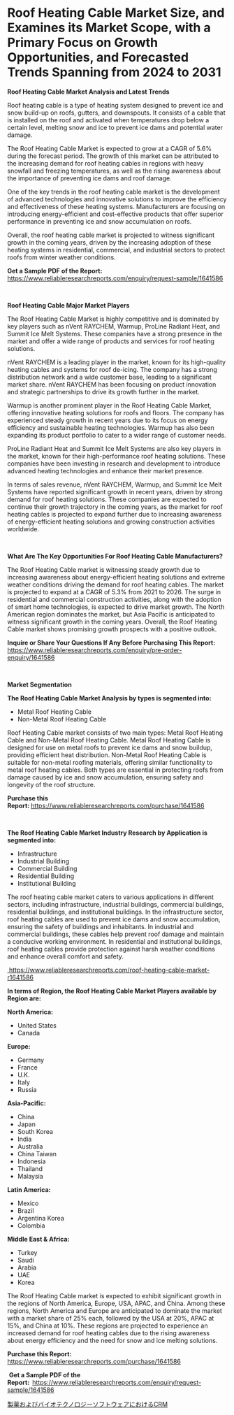 <p><h1>Roof Heating Cable Market Size, and Examines its Market Scope, with a Primary Focus on Growth Opportunities, and Forecasted Trends Spanning from 2024 to 2031</h1></p><p><strong>Roof Heating Cable Market Analysis and Latest Trends</strong></p>
<p><p>Roof heating cable is a type of heating system designed to prevent ice and snow build-up on roofs, gutters, and downspouts. It consists of a cable that is installed on the roof and activated when temperatures drop below a certain level, melting snow and ice to prevent ice dams and potential water damage.</p><p>The Roof Heating Cable Market is expected to grow at a CAGR of 5.6% during the forecast period. The growth of this market can be attributed to the increasing demand for roof heating cables in regions with heavy snowfall and freezing temperatures, as well as the rising awareness about the importance of preventing ice dams and roof damage.</p><p>One of the key trends in the roof heating cable market is the development of advanced technologies and innovative solutions to improve the efficiency and effectiveness of these heating systems. Manufacturers are focusing on introducing energy-efficient and cost-effective products that offer superior performance in preventing ice and snow accumulation on roofs.</p><p>Overall, the roof heating cable market is projected to witness significant growth in the coming years, driven by the increasing adoption of these heating systems in residential, commercial, and industrial sectors to protect roofs from winter weather conditions.</p></p>
<p><strong>Get a Sample PDF of the Report:&nbsp;</strong> <a href="https://www.reliableresearchreports.com/enquiry/request-sample/1641586">https://www.reliableresearchreports.com/enquiry/request-sample/1641586</a></p>
<p>&nbsp;</p>
<p><strong>Roof Heating Cable Major Market Players</strong></p>
<p><p>The Roof Heating Cable Market is highly competitive and is dominated by key players such as nVent RAYCHEM, Warmup, ProLine Radiant Heat, and Summit Ice Melt Systems. These companies have a strong presence in the market and offer a wide range of products and services for roof heating solutions.</p><p>nVent RAYCHEM is a leading player in the market, known for its high-quality heating cables and systems for roof de-icing. The company has a strong distribution network and a wide customer base, leading to a significant market share. nVent RAYCHEM has been focusing on product innovation and strategic partnerships to drive its growth further in the market.</p><p>Warmup is another prominent player in the Roof Heating Cable Market, offering innovative heating solutions for roofs and floors. The company has experienced steady growth in recent years due to its focus on energy efficiency and sustainable heating technologies. Warmup has also been expanding its product portfolio to cater to a wider range of customer needs.</p><p>ProLine Radiant Heat and Summit Ice Melt Systems are also key players in the market, known for their high-performance roof heating solutions. These companies have been investing in research and development to introduce advanced heating technologies and enhance their market presence.</p><p>In terms of sales revenue, nVent RAYCHEM, Warmup, and Summit Ice Melt Systems have reported significant growth in recent years, driven by strong demand for roof heating solutions. These companies are expected to continue their growth trajectory in the coming years, as the market for roof heating cables is projected to expand further due to increasing awareness of energy-efficient heating solutions and growing construction activities worldwide.</p></p>
<p>&nbsp;</p>
<p><strong>What Are The Key Opportunities For Roof Heating Cable Manufacturers?</strong></p>
<p><p>The Roof Heating Cable market is witnessing steady growth due to increasing awareness about energy-efficient heating solutions and extreme weather conditions driving the demand for roof heating cables. The market is projected to expand at a CAGR of 5.3% from 2021 to 2026. The surge in residential and commercial construction activities, along with the adoption of smart home technologies, is expected to drive market growth. The North American region dominates the market, but Asia Pacific is anticipated to witness significant growth in the coming years. Overall, the Roof Heating Cable market shows promising growth prospects with a positive outlook.</p></p>
<p><strong>Inquire or Share Your Questions If Any Before Purchasing This Report:</strong> <a href="https://www.reliableresearchreports.com/enquiry/pre-order-enquiry/1641586">https://www.reliableresearchreports.com/enquiry/pre-order-enquiry/1641586</a></p>
<p>&nbsp;</p>
<p><strong>Market Segmentation</strong></p>
<p><strong>The Roof Heating Cable Market Analysis by types is segmented into:</strong></p>
<p><ul><li>Metal Roof Heating Cable</li><li>Non-Metal Roof Heating Cable</li></ul></p>
<p><p>Roof Heating Cable market consists of two main types: Metal Roof Heating Cable and Non-Metal Roof Heating Cable. Metal Roof Heating Cable is designed for use on metal roofs to prevent ice dams and snow buildup, providing efficient heat distribution. Non-Metal Roof Heating Cable is suitable for non-metal roofing materials, offering similar functionality to metal roof heating cables. Both types are essential in protecting roofs from damage caused by ice and snow accumulation, ensuring safety and longevity of the roof structure.</p></p>
<p><strong>Purchase this Report:&nbsp;</strong><a href="https://www.reliableresearchreports.com/purchase/1641586">https://www.reliableresearchreports.com/purchase/1641586</a></p>
<p>&nbsp;</p>
<p><strong>The Roof Heating Cable Market Industry Research by Application is segmented into:</strong></p>
<p><ul><li>Infrastructure</li><li>Industrial Building</li><li>Commercial Building</li><li>Residential Building</li><li>Institutional Building</li></ul></p>
<p><p>The roof heating cable market caters to various applications in different sectors, including infrastructure, industrial buildings, commercial buildings, residential buildings, and institutional buildings. In the infrastructure sector, roof heating cables are used to prevent ice dams and snow accumulation, ensuring the safety of buildings and inhabitants. In industrial and commercial buildings, these cables help prevent roof damage and maintain a conducive working environment. In residential and institutional buildings, roof heating cables provide protection against harsh weather conditions and enhance overall comfort and safety.</p></p>
<p><a href="https://www.reliableresearchreports.com/roof-heating-cable-market-r1641586">&nbsp;https://www.reliableresearchreports.com/roof-heating-cable-market-r1641586</a></p>
<p><strong>In terms of Region, the Roof Heating Cable Market Players available by Region are:</strong></p>
<p>
    <p> <strong> North America: </strong>
        <ul>
            <li>United States</li>
            <li>Canada</li>
        </ul>
        </p> 
    <p> <strong> Europe: </strong>
        <ul>
            <li>Germany</li>
            <li>France</li>
            <li>U.K.</li>
            <li>Italy</li>
            <li>Russia</li>
        </ul>
        </p> 
    <p> <strong> Asia-Pacific: </strong>
        <ul>
            <li>China</li>
            <li>Japan</li>
            <li>South Korea</li>
            <li>India</li>
            <li>Australia</li>
            <li>China Taiwan</li>
            <li>Indonesia</li>
            <li>Thailand</li>
            <li>Malaysia</li>
        </ul>
        </p> 
    <p> <strong> Latin America: </strong>
        <ul>
            <li>Mexico</li>
            <li>Brazil</li>
            <li>Argentina Korea</li>
            <li>Colombia</li>
        </ul>
        </p> 
    <p> <strong> Middle East & Africa: </strong>
        <ul>
            <li>Turkey</li>
            <li>Saudi</li>
            <li>Arabia</li>
            <li>UAE</li>
            <li>Korea</li>
        </ul>
    </p>
    </p>
<p><p>The Roof Heating Cable market is expected to exhibit significant growth in the regions of North America, Europe, USA, APAC, and China. Among these regions, North America and Europe are anticipated to dominate the market with a market share of 25% each, followed by the USA at 20%, APAC at 15%, and China at 10%. These regions are projected to experience an increased demand for roof heating cables due to the rising awareness about energy efficiency and the need for snow and ice melting solutions.</p></p>
<p><strong>Purchase this Report: </strong><a href="https://www.reliableresearchreports.com/purchase/1641586">https://www.reliableresearchreports.com/purchase/1641586</a></p>
<p>&nbsp;<strong>Get a Sample PDF of the Report:&nbsp;&nbsp;</strong><a href="https://www.reliableresearchreports.com/enquiry/request-sample/1641586">https://www.reliableresearchreports.com/enquiry/request-sample/1641586</a></p>
<p><strong></strong></p>
<p><p><a href="https://github.com/one-cool-chick/Market-Research-Report-List-1/blob/main/602407437183.md">製薬およびバイオテクノロジーソフトウェアにおけるCRM</a></p></p>